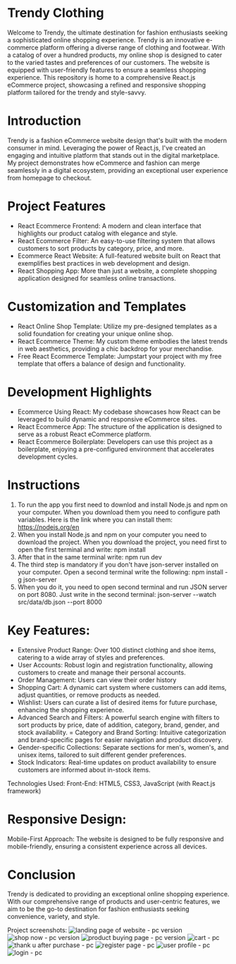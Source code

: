 # Trendy Clothing

Welcome to Trendy, the ultimate destination for fashion enthusiasts seeking a sophisticated online shopping experience. Trendy is an innovative e-commerce platform offering a diverse range of clothing and footwear. With a catalog of over a hundred products, my online shop is designed to cater to the varied tastes and preferences of our customers. The website is equipped with user-friendly features to ensure a seamless shopping experience. This repository is home to a comprehensive React.js eCommerce project, showcasing a refined and responsive shopping platform
tailored for the trendy and style-savvy.

# Introduction

Trendy is a fashion eCommerce website design that's built with the modern consumer in mind. Leveraging the power of React.js, I've created an engaging and intuitive platform that stands out in the digital marketplace. My project demonstrates how eCommerce and fashion can merge seamlessly in a digital ecosystem, providing an exceptional user experience from homepage to checkout.

# Project Features

- React Ecommerce Frontend: A modern and clean interface that highlights our product catalog with elegance and style.
- React Ecommerce Filter: An easy-to-use filtering system that allows customers to sort products by category, price, and more.
- Ecommerce React Website: A full-featured website built on React that exemplifies best practices in web development and design.
- React Shopping App: More than just a website, a complete shopping application designed for seamless online transactions.

# Customization and Templates

- React Online Shop Template: Utilize my pre-designed templates as a solid foundation for creating your unique online shop.
- React Ecommerce Theme: My custom theme embodies the latest trends in web aesthetics, providing a chic backdrop for your merchandise.
- Free React Ecommerce Template: Jumpstart your project with my free template that offers a balance of design and functionality.

# Development Highlights

- Ecommerce Using React: My codebase showcases how React can be leveraged to build dynamic and responsive eCommerce sites.
- React Ecommerce App: The structure of the application is designed to serve as a robust React eCommerce platform.
- React Ecommerce Boilerplate: Developers can use this project as a boilerplate, enjoying a pre-configured environment that accelerates development cycles.

# Instructions

1. To run the app you first need to downlod and install Node.js and npm on your computer. When you download them you need to configure path variables. Here is the link where you can install them: https://nodejs.org/en
2. When you install Node.js and npm on your computer you need to download the project. When you download the project, you need first to open the first terminal and write: npm install
3. After that in the same terminal write: npm run dev
4. The third step is mandatory if you don't have json-server installed on your computer. Open a second terminal write the following: npm install -g json-server
5. When you do it, you need to open second terminal and run JSON server on port 8080. Just write in the second terminal: json-server --watch src/data/db.json --port 8000

# Key Features:

- Extensive Product Range: Over 100 distinct clothing and shoe items, catering to a wide array of styles and preferences.
- User Accounts: Robust login and registration functionality, allowing customers to create and manage their personal accounts.
- Order Management: Users can view their order history
- Shopping Cart: A dynamic cart system where customers can add items, adjust quantities, or remove products as needed.
- Wishlist: Users can curate a list of desired items for future purchase, enhancing the shopping experience.
- Advanced Search and Filters: A powerful search engine with filters to sort products by price, date of addition, category, brand, gender, and stock availability.
  = Category and Brand Sorting: Intuitive categorization and brand-specific pages for easier navigation and product discovery.
- Gender-specific Collections: Separate sections for men's, women's, and unisex items, tailored to suit different gender preferences.
- Stock Indicators: Real-time updates on product availability to ensure customers are informed about in-stock items.

Technologies Used:
Front-End: HTML5, CSS3, JavaScript (with React.js framework)

# Responsive Design:

Mobile-First Approach: The website is designed to be fully responsive and mobile-friendly, ensuring a consistent experience across all devices.

# Conclusion

Trendy is dedicated to providing an exceptional online shopping experience. With our comprehensive range of products and user-centric features, we aim to be the go-to destination for fashion enthusiasts seeking convenience, variety, and style.

Project screenshots:
![landing page of website - pc version](https://github.com/MasterHermit/Trendy-Clothing/assets/75576825/2fc5ece4-761f-4b80-956e-f7c9593c4c5d)
![shop now - pc version](https://github.com/MasterHermit/Trendy-Clothing/assets/75576825/669945a6-ddf5-4146-8b70-d2b0c0395108)
![product buying page - pc version](https://github.com/MasterHermit/Trendy-Clothing/assets/75576825/b2d2dd9d-b347-44a2-b290-9507221a15c4)
![cart - pc](https://github.com/MasterHermit/Trendy-Clothing/assets/75576825/a9781151-00f9-4b11-bfa5-f19a23eae63e)
![thank u after purchase - pc](https://github.com/MasterHermit/Trendy-Clothing/assets/75576825/e756f06f-9e5a-4b1b-8a7d-1352ae988178)
![register page - pc](https://github.com/MasterHermit/Trendy-Clothing/assets/75576825/f70728fc-c0f7-43ac-8d3f-b3ad3cfe00d6)
![user profile - pc](https://github.com/MasterHermit/Trendy-Clothing/assets/75576825/e27f3af2-9b5d-4303-ab25-81cf37a7d1ff)
![login - pc](https://github.com/MasterHermit/Trendy-Clothing/assets/75576825/69b60617-9d14-4a27-9f3a-9b015f404d5f)








